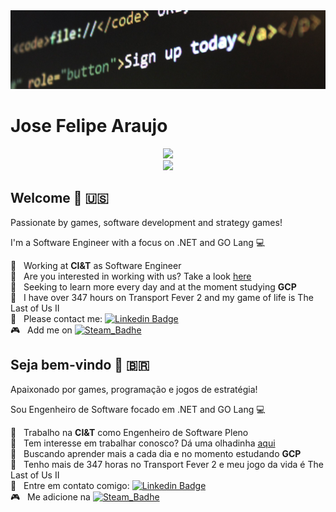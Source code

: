 <img width="auto" src="https://github.com/jfelipearaujo/jfelipearaujo/blob/main/banner.jpg">

# Jose Felipe Araujo

<div align="center">
 <img src="https://github-readme-stats.vercel.app/api/top-langs/?username=jfelipearaujo&hide=javascript,HTML,CSS&layout=compact&langs_count=16&theme=dark"/>
 
 <br />
 
 <img src="https://github-readme-stats.vercel.app/api?username=jfelipearaujo&show_icons=true&theme=dark" />
</div>
 
## Welcome 👋 🇺🇸
Passionate by games, software development and strategy games!

I'm a Software Engineer with a focus on .NET and GO Lang :computer:

 :office:  &nbsp; Working at **CI&T** as Software Engineer
 <br/> :construction_worker: &nbsp; Are you interested in working with us? Take a look [here](https://ciandt.com/us/en-us/careers/open-positions)
 <br/> :purple_heart: &nbsp; Seeking to learn more every day and at the moment studying <b>GCP</b>
 <br/> 💬  &nbsp; I have over 347 hours on Transport Fever 2 and my game of life is The Last of Us II
 <br/> :email: &nbsp; Please contact me: [![Linkedin Badge](https://img.shields.io/badge/Jose%20Felipe%20Araujo-blue?style=flat-square&logo=Linkedin&logoColor=white&link=https://www.linkedin.com/in/jsfelipearaujo/)](https://www.linkedin.com/in/jsfelipearaujo/)
 <br/> :video_game: &nbsp; Add me on [![Steam_Badhe](https://img.shields.io/badge/steam-jfelipearaujo-lightgrey)](https://steamcommunity.com/id/jsfelipearaujo/)

## Seja bem-vindo 👋 🇧🇷
Apaixonado por games, programação e jogos de estratégia!

Sou Engenheiro de Software focado em .NET and GO Lang :computer:

 :office:  &nbsp; Trabalho na **CI&T** como Engenheiro de Software Pleno
 <br/> :construction_worker: &nbsp; Tem interesse em trabalhar conosco? Dá uma olhadinha [aqui](https://ciandt.com/br/pt-br/carreiras/oportunidades)
 <br/> :purple_heart: &nbsp; Buscando aprender mais a cada dia e no momento estudando <b>GCP</b>
 <br/> 💬  &nbsp; Tenho mais de 347 horas no Transport Fever 2 e meu jogo da vida é The Last of Us II
 <br/> :email: &nbsp; Entre em contato comigo: [![Linkedin Badge](https://img.shields.io/badge/Jose%20Felipe%20Araujo-blue?style=flat-square&logo=Linkedin&logoColor=white&link=https://www.linkedin.com/in/jsfelipearaujo/)](https://www.linkedin.com/in/jsfelipearaujo/)
 <br/> :video_game: &nbsp; Me adicione na [![Steam_Badhe](https://img.shields.io/badge/steam-jfelipearaujo-lightgrey)](https://steamcommunity.com/id/jsfelipearaujo/)
